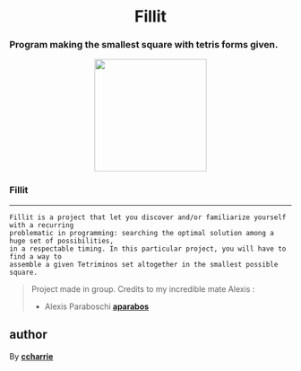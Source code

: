 <h1 align=center>Fillit</h1>
<h3>Program making the smallest square with tetris forms given.</h3>

<p align=center float="left">
    <a href="http://www.42.fr/"><img src="https://www.usine-digitale.fr//mediatheque/4/6/0/000643064/42.png" height="200" width="auto"></a>
 </p>

### Fillit
***
```
Fillit is a project that let you discover and/or familiarize yourself with a recurring
problematic in programming: searching the optimal solution among a huge set of possibilities,
in a respectable timing. In this particular project, you will have to find a way to
assemble a given Tetriminos set altogether in the smallest possible square.
```
>Project made in group.
>Credits to my incredible mate Alexis :
>* Alexis Paraboschi [**aparabos**](https://github.com/Radaxx)
## author

By [**ccharrie**](https://profile.intra.42.fr/users/ccharrie)
